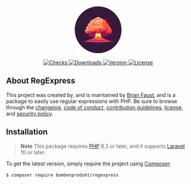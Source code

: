 <p align="center">
    <a href="https://bombenprodukt.com" target="_blank">
        <img src="https://raw.githubusercontent.com/BombenProdukt/assets/main/logo-text.svg" width="128" alt="BombenProdukt Logo" />
    </a>
</p>

<p align="center">
    <a href="https://github.com/faustbrian/regexpress/actions">
        <img src="https://badge.sh/github/check-runs/BombenProdukt/regexpress" alt="Checks" />
    </a>
    <a href="https://packagist.org/packages/bombenprodukt/regexpress">
        <img src="https://badge.sh/packagist/downloads/BombenProdukt/regexpress" alt="Downloads" />
    </a>
    <a href="https://packagist.org/packages/bombenprodukt/regexpress">
        <img src="https://badge.sh/packagist/version/BombenProdukt/regexpress" alt="Version" />
    </a>
    <a href="https://packagist.org/packages/bombenprodukt/regexpress">
        <img src="https://badge.sh/packagist/license/BombenProdukt/regexpress" alt="License" />
    </a>
</p>

## About RegExpress

This project was created by, and is maintained by [Brian Faust](https://github.com/faustbrian), and is a package to easily use regular expressions with PHP. Be sure to browse through the [changelog](CHANGELOG.md), [code of conduct](.github/CODE_OF_CONDUCT.md), [contribution guidelines](.github/CONTRIBUTING.md), [license](LICENSE), and [security policy](.github/SECURITY.md).

## Installation

> **Note**
> This package requires [PHP](https://www.php.net/) 8.2 or later, and it supports [Laravel](https://laravel.com/) 10 or later.

To get the latest version, simply require the project using [Composer](https://getcomposer.org/):

```bash
$ composer require bombenprodukt/regexpress
```
